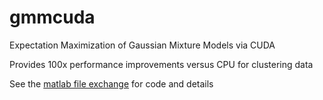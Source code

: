 gmmcuda
=======

Expectation Maximization of Gaussian Mixture Models via CUDA

Provides 100x performance improvements versus CPU for clustering data

See the [matlab file exchange](https://www.mathworks.com/matlabcentral/fileexchange/24020-expectation-maximization-of-gaussian-mixture-models-via-cuda?s_tid=gn_loc_drop) for code and details
